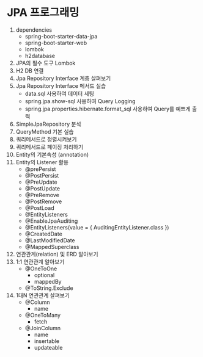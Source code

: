 # JPA 프로그래밍

1. dependencies
   - spring-boot-starter-data-jpa
   - spring-boot-starter-web
   - lombok
   - h2database
2. JPA의 필수 도구 Lombok
3. H2 DB 연결
4. Jpa Repository Interface 계층 살펴보기
5. Jpa Repository Interface 메서드 실습
   - data.sql 사용하여 데이터 세팅
   - spring.jpa.show-sql 사용하여 Query Logging
   - spring.jpa.properties.hibernate.format_sql 사용하여 Query를 예쁘게 출력
6. SimpleJpaRepository 분석
7. QueryMethod 기본 실습
8. 쿼리메서드로 정렬시켜보기
9. 쿼리메서드로 페이징 처리하기
10. Entity의 기본속성 (annotation)
11. Entity의 Listener 활용
    - @prePersist
    - @PostPersist
    - @PreUpdate
    - @PostUpdate
    - @PreRemove
    - @PostRemove
    - @PostLoad
    - @EntityListeners
    - @EnableJpaAuditing
    - @EntityListeners(value = { AuditingEntityListener.class })
    - @CreatedDate
    - @LastModifiedDate
    - @MappedSuperclass
12. 연관관계(relation) 및 ERD 알아보기
13. 1:1 연관관계 알아보기
    - @OneToOne
      - optional
      - mappedBy
    - @ToString.Exclude
14. 1대N 연관관계 살펴보기
    - @Column
      - name
    - @OneToMany
      - fetch
    - @JoinColumn
      - name
      - insertable
      - updateable